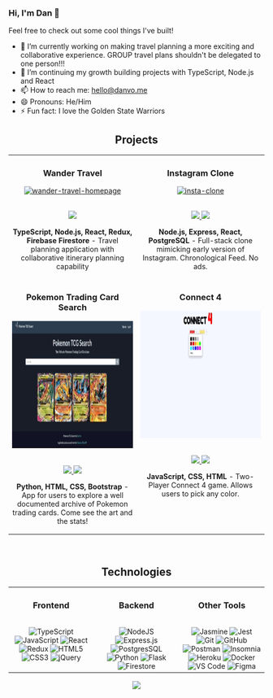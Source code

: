 ### Hi, I'm Dan 👋

Feel free to check out some cool things I've built!

- 🔭 I’m currently working on making travel planning a more exciting and collaborative experience. GROUP travel plans shouldn't be delegated to one person!!!
- 🌱 I’m continuing my growth building projects with TypeScript, Node.js and React
- 📫 How to reach me: hello@danvo.me
- 😄 Pronouns: He/Him
- ⚡ Fun fact: I love the Golden State Warriors

<h2 align="center" color="white">Projects</h2>
    <div align="center">
        <table>
            <tr>
		<td valign="top" width="50%">
                    <h3 align="center" color="white">Wander Travel</h3>
                    <div align="center">
                        <a href='https://wander.live/' target="_blank">
                            <img src="images/app-demos/wander_demo.gif" alt="wander-travel-homepage" height="250px"/>
                        </a>
                        <br>
                        <br>
                        <p>
                            <a href="https://wander.live/" target="_blank">
                                <img src="https://img.shields.io/badge/-website-green?style=for-the-badge&color=0071D7" />
                            </a>
                        </p>
                        <p><strong>TypeScript, Node.js, React, Redux, Firebase Firestore</strong> - Travel planning application with collaborative itinerary planning capability</p>
                    </div>
                </td>  
                <td valign="top" width="50%">
                    <h3 align="center" color="white">Instagram Clone</h3>
                    <div align="center">
                        <a href='http://ig-clone-dvo.surge.sh/' target="_blank">
                            <img src="images/app-demos/igclone.gif" alt="insta-clone" height="250px"/>
                        </a>
                        <br>
                        <br>
                        <p>
                            <a href="https://github.com/thedvo/capstone2-igClone-pern" target="_blank">
                                <img src="https://img.shields.io/badge/Repo-lightgrey?style=for-the-badge&logo=github" />
                            </a>
                            <a href="http://ig-clone-dvo.surge.sh/" target="_blank">
                                <img src="https://img.shields.io/badge/-website-green?style=for-the-badge&color=0071D7" />
                            </a>
                        </p>
                        <p><strong>Node.js, Express, React, PostgreSQL </strong> - Full-stack clone mimicking early version of Instagram. Chronological Feed. No ads. </p>
                    </div>
                </td>
            </tr>
            <tr>
		     <td valign="top" width="50%">
                    <h3 align="center" color="white">Pokemon Trading Card Search</h3>
                    <div align="center">
                        <a href='https://dvo-pokemon-tcg.onrender.com/' target="_blank">
                            <img src="images/app-demos/poke_search_demo.gif" alt="pokemon-tcg-search-info" height="250px"/>
                        </a>
                        <br>
                        <br>
                        <p>
                            <a href="https://github.com/thedvo/pokemon-trading-card-search-app" target="_blank">
                                <img src="https://img.shields.io/badge/Repo-lightgrey?style=for-the-badge&logo=github" />
                            </a>
                            <a href="https://dvo-pokemon-tcg.onrender.com/" target="_blank">
                                <img src="https://img.shields.io/badge/-website-green?style=for-the-badge&color=0071D7" />
                            </a>
                        </p>
                        <p><strong>Python, HTML, CSS, Bootstrap </strong> - App for users to explore a well documented archive of Pokemon trading cards. Come see the art and the stats! </p>
                    </div>
                </td>  
            <td valign="top" width="50%">
                    <h3 align="center" color="white">Connect 4</h3>
                    <div align="center">
                        <a href='https://thedvo.github.io/Connect-Four/' target="_blank">
                            <img src="images/app-demos/connect-4-demo.gif" alt="connect-4-demo-gif" height="250px" />
                        </a>
                        <br>
                        <br>
                        <p>
                            <a href="https://github.com/thedvo/Connect-Four" target="_blank">
                                <img src="https://img.shields.io/badge/Repo-lightgrey?style=for-the-badge&logo=github" />
                            </a>
                            <a href="https://thedvo.github.io/Connect-Four/" target="_blank">
                                <img src="https://img.shields.io/badge/-website-green?style=for-the-badge&color=0071D7" />
                            </a>
                        </p>
                        <p><strong>JavaScript, CSS, HTML</strong> - Two-Player Connect 4 game. Allows users to pick any color. </p>
                    </div>
                </td>
            </tr>
        </table>
    </div>
    <br>

<h2 align="center" color="white">Technologies</h2>
    <div align="center">
        <table>
	<tr>
		<td valign="top" width="33.3333%">
			<h3 align="center" color="white">Frontend</h3>
			<br>
				<div align="center">  
      					<img src="https://shields.io/badge/TypeScript-3178C6?style=for-the-badge&logo=TypeScript&logoColor=white" alt="TypeScript" height="25"/>  
					<img src="https://img.shields.io/badge/javascript-%23323330.svg?style=for-the-badge&logo=javascript&logoColor=%23F7DF1E" alt="JavaScript" height="25"/>  
					<img src="https://img.shields.io/badge/react-%2320232a.svg?style=for-the-badge&logo=react&logoColor=%2361DAFB" alt="React" height="25"/> 
					<img src="https://img.shields.io/badge/redux-%23593d88.svg?style=for-the-badge&logo=redux&logoColor=white" alt="Redux" height="25"/> 
					<img src="https://img.shields.io/badge/html5-%23E34F26.svg?style=for-the-badge&logo=html5&logoColor=white" alt="HTML5" height="25"/>
					<img src="https://img.shields.io/badge/css3-%231572B6.svg?style=for-the-badge&logo=css3&logoColor=white" alt="CSS3" height="25"/>
					<img src="https://img.shields.io/badge/jQuery-0769AD?style=for-the-badge&logo=jquery&logoColor=white" alt="jQuery" height="25"/> 
				</div>
			</td>
			<td valign="top" width="33.3333%">
				<h3 align="center" color="white">Backend</h3>
				<br>
				<div align="center">
					<img src="https://img.shields.io/badge/node.js-6DA55F?style=for-the-badge&logo=node.js&logoColor=white" alt="NodeJS" height="25"/>
					<img src="https://img.shields.io/badge/express.js-%23404d59.svg?style=for-the-badge&logo=express&logoColor=%2361DAFB" alt="Express.js" height="25"/>  
					<img src="https://img.shields.io/badge/postgresql-4169e1?style=for-the-badge&logo=postgresql&logoColor=white" alt="PostgresSQL" height="25"/>
      					<img src="https://img.shields.io/badge/python-3670A0?style=for-the-badge&logo=python&logoColor=ffdd54" alt="Python" height="25"/>  
					<img src="https://img.shields.io/badge/flask-%23000.svg?style=for-the-badge&logo=flask&logoColor=white" alt="Flask" height="25"/> 
     					<img src="https://img.shields.io/badge/firebase-%23039BE5.svg?style=for-the-badge&logo=firebase" alt="Firestore" height="25"/> 
				</div>
			</td>
			<td valign="top" width="33.3333%">	
				<h3 align="center" color="white">Other Tools</h3>
				<br>
				<div align="center">
					<img src="https://img.shields.io/badge/jasmine-%238A4182.svg?style=for-the-badge&logo=jasmine&logoColor=white" alt="Jasmine" height="25"/>
					<img src="https://img.shields.io/badge/-jest-%23C21325?style=for-the-badge&logo=jest&logoColor=white" alt="Jest" height="25"/>
					<img src="https://img.shields.io/badge/git-%23F05033.svg?style=for-the-badge&logo=git&logoColor=white" alt="Git" height="25"/>  
					<img src="https://img.shields.io/badge/github-%23121011.svg?style=for-the-badge&logo=github&logoColor=white" alt="GitHub" height="25"/>  
					<img src="https://img.shields.io/badge/Postman-FF6C37?style=for-the-badge&logo=postman&logoColor=white" alt="Postman" height="25"/>
					<img src="https://img.shields.io/badge/Insomnia-black?style=for-the-badge&logo=insomnia&logoColor=5849BE" alt="Insomnia" height="25"/>
					<img src="https://img.shields.io/badge/heroku-%23430098.svg?style=for-the-badge&logo=heroku&logoColor=white" alt="Heroku" height="25"/> 
					<img src="https://img.shields.io/badge/docker-%230db7ed.svg?style=for-the-badge&logo=docker&logoColor=white" alt="Docker" height="25"/> 
					<img src="https://img.shields.io/badge/Visual%20Studio%20Code-0078d7.svg?style=for-the-badge&logo=visual-studio-code&logoColor=white" alt="VS Code" height="25"/>  
					<img src="https://img.shields.io/badge/figma-%23F24E1E.svg?style=for-the-badge&logo=figma&logoColor=white" alt="Figma" height="25"/>   	
				</div>
			</td>
		</tr>
	</table>
</div>
    </div>

<div align="center">
	<a href="https://github.com/anuraghazra/github-readme-stats">
	<img align="center" src="https://github-readme-stats.vercel.app/api/top-langs/?username=thedvo&hide=procfile&layout=compact&theme=dracula" />
	</a>
</div>
 
